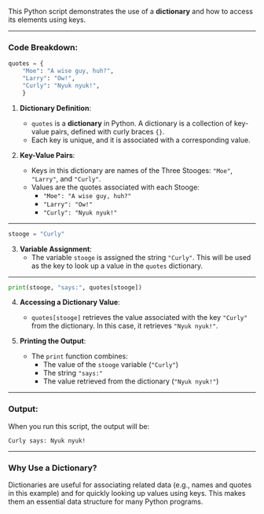 This Python script demonstrates the use of a **dictionary** and how to access its elements using keys.

---

### Code Breakdown:

```python
quotes = {
    "Moe": "A wise guy, huh?",
    "Larry": "Ow!",
    "Curly": "Nyuk nyuk!",
    }
```

1. **Dictionary Definition**:
   - `quotes` is a **dictionary** in Python. A dictionary is a collection of key-value pairs, defined with curly braces `{}`.
   - Each key is unique, and it is associated with a corresponding value.

2. **Key-Value Pairs**:
   - Keys in this dictionary are names of the Three Stooges: `"Moe"`, `"Larry"`, and `"Curly"`.
   - Values are the quotes associated with each Stooge:
     - `"Moe": "A wise guy, huh?"`
     - `"Larry": "Ow!"`
     - `"Curly": "Nyuk nyuk!"`

---

```python
stooge = "Curly"
```

3. **Variable Assignment**:
   - The variable `stooge` is assigned the string `"Curly"`. This will be used as the key to look up a value in the `quotes` dictionary.

---

```python
print(stooge, "says:", quotes[stooge])
```

4. **Accessing a Dictionary Value**:
   - `quotes[stooge]` retrieves the value associated with the key `"Curly"` from the dictionary. In this case, it retrieves `"Nyuk nyuk!"`.

5. **Printing the Output**:
   - The `print` function combines:
     - The value of the `stooge` variable (`"Curly"`)
     - The string `"says:"`
     - The value retrieved from the dictionary (`"Nyuk nyuk!"`)

---

### Output:
When you run this script, the output will be:

```
Curly says: Nyuk nyuk!
```

---

### Why Use a Dictionary?
Dictionaries are useful for associating related data (e.g., names and quotes in this example) and for quickly looking up values using keys. This makes them an essential data structure for many Python programs.
